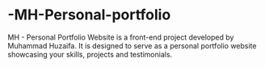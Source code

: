 # -MH-Personal-portfolio
MH - Personal Portfolio Website is a front-end project developed by Muhammad Huzaifa. It is designed to serve as a personal portfolio website showcasing your skills, projects and testimonials.

